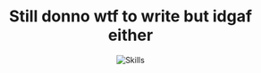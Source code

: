 <p align="center">
  <h1 align="center">Still donno wtf to write but idgaf either</h1>
  
  <div align="center">
    <img src="https://skillicons.dev/icons?i=python,pytorch,tensorflow,docker,kubernetes,aws,gcp,go,rust,zig,vim&theme=dark&perline=11" alt="Skills" />

  <br>
  </div>
  

</p>
